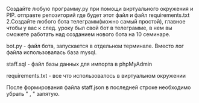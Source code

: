 Создайте любую программу.py при помощи виртуального окружения и PIP. отправте репозиторий где будет этот файл и файл requirements.txt 2.Создайте любого бота телеграмм(можно самый простой), главное чтобы у вас к след. уроку был свой бот в телеграмме, в нем вы сможете работать над созданием нового бота на 10 семинаре.

bot.py - файл бота, запускается в отдельном терминале. Вместо лог файла использовалась база mysql.

staff.sql - файл базы данных для импорта в phpMyAdmin

requirements.txt - все что использовалось в виртуальном окружении

После формирования файла staff.json в последней строке необходимо убрать " , " запятую.


